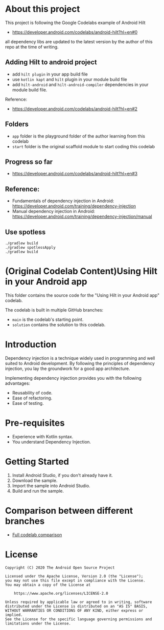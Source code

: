 # About this project

This project is following the Google Codelabs example of Android Hilt

* https://developer.android.com/codelabs/android-hilt?hl=en#0

all dependency libs are updated to the latest version by the author of this repo at the time of writing.

## Adding Hilt to android project
* add `hilt plugin` in your app build file
* use `kotlin kapt` and `hilt` plugin in your module build file
* add `hilt-android` and `hilt-android-compiler` dependencies in your module build file.

Reference:
* https://developer.android.com/codelabs/android-hilt?hl=en#2

## Folders
* `app` folder is the playground folder of the author learning from this codelab
* `start` folder is the original scaffold module to start coding this codelab

## Progress so far

* https://developer.android.com/codelabs/android-hilt?hl=en#3

## Reference:
* Fundamentals of dependency injection in Android: https://developer.android.com/training/dependency-injection
* Manual dependency injection in Android: https://developer.android.com/training/dependency-injection/manual


## Use spotless
```
./gradlew build
./gradlew spotlessApply
./gradlew build
```


# (Original Codelab Content)Using Hilt in your Android app

This folder contains the source code for the "Using Hilt in your Android app" codelab.

The codelab is built in multiple GitHub branches:
* `main` is the codelab's starting point.
* `solution` contains the solution to this codelab.


# Introduction
Dependency injection is a technique widely used in programming and well suited
to Android development. By following the principles of dependency injection, you
lay the groundwork for a good app architecture.

Implementing dependency injection provides you with the following advantages:
* Reusability of code.
* Ease of refactoring.
* Ease of testing.


# Pre-requisites
* Experience with Kotlin syntax.
* You understand Dependency Injection.

# Getting Started
1. Install Android Studio, if you don't already have it.
2. Download the sample.
3. Import the sample into Android Studio.
4. Build and run the sample.


# Comparison between different branches
* [Full codelab comparison](https://github.com/googlecodelabs/android-hilt/compare/main...solution)


# License

```
Copyright (C) 2020 The Android Open Source Project

Licensed under the Apache License, Version 2.0 (the "License");
you may not use this file except in compliance with the License.
You may obtain a copy of the License at

    https://www.apache.org/licenses/LICENSE-2.0

Unless required by applicable law or agreed to in writing, software
distributed under the License is distributed on an "AS IS" BASIS,
WITHOUT WARRANTIES OR CONDITIONS OF ANY KIND, either express or implied.
See the License for the specific language governing permissions and
limitations under the License.
```